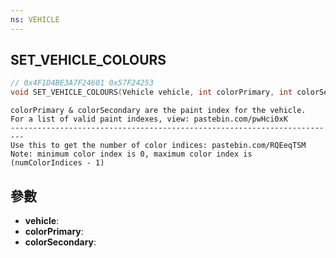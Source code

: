 ```yaml
---
ns: VEHICLE
---
```

## SET_VEHICLE_COLOURS

```c
// 0x4F1D4BE3A7F24601 0x57F24253
void SET_VEHICLE_COLOURS(Vehicle vehicle, int colorPrimary, int colorSecondary);
```

```
colorPrimary & colorSecondary are the paint index for the vehicle.  
For a list of valid paint indexes, view: pastebin.com/pwHci0xK  
-------------------------------------------------------------------------  
Use this to get the number of color indices: pastebin.com/RQEeqTSM  
Note: minimum color index is 0, maximum color index is (numColorIndices - 1)  
```

## 參數
* **vehicle**: 
* **colorPrimary**: 
* **colorSecondary**: 

